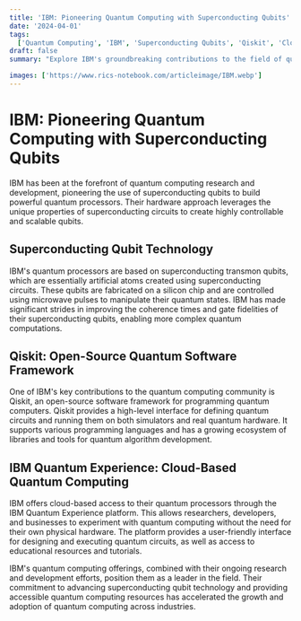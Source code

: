 ```yaml
---
title: 'IBM: Pioneering Quantum Computing with Superconducting Qubits'
date: '2024-04-01'
tags:
  ['Quantum Computing', 'IBM', 'Superconducting Qubits', 'Qiskit', 'Cloud-based Quantum Computing']
draft: false
summary: "Explore IBM's groundbreaking contributions to the field of quantum computing, from their innovative superconducting qubit technology to their open-source Qiskit software framework and cloud-based quantum computing services."

images: ['https://www.rics-notebook.com/articleimage/IBM.webp']
---
```


# IBM: Pioneering Quantum Computing with Superconducting Qubits

IBM has been at the forefront of quantum computing research and development, pioneering the use of superconducting qubits to build powerful quantum processors. Their hardware approach leverages the unique properties of superconducting circuits to create highly controllable and scalable qubits.

## Superconducting Qubit Technology

IBM's quantum processors are based on superconducting transmon qubits, which are essentially artificial atoms created using superconducting circuits. These qubits are fabricated on a silicon chip and are controlled using microwave pulses to manipulate their quantum states. IBM has made significant strides in improving the coherence times and gate fidelities of their superconducting qubits, enabling more complex quantum computations.

## Qiskit: Open-Source Quantum Software Framework

One of IBM's key contributions to the quantum computing community is Qiskit, an open-source software framework for programming quantum computers. Qiskit provides a high-level interface for defining quantum circuits and running them on both simulators and real quantum hardware. It supports various programming languages and has a growing ecosystem of libraries and tools for quantum algorithm development.

## IBM Quantum Experience: Cloud-Based Quantum Computing

IBM offers cloud-based access to their quantum processors through the IBM Quantum Experience platform. This allows researchers, developers, and businesses to experiment with quantum computing without the need for their own physical hardware. The platform provides a user-friendly interface for designing and executing quantum circuits, as well as access to educational resources and tutorials.

IBM's quantum computing offerings, combined with their ongoing research and development efforts, position them as a leader in the field. Their commitment to advancing superconducting qubit technology and providing accessible quantum computing resources has accelerated the growth and adoption of quantum computing across industries.
